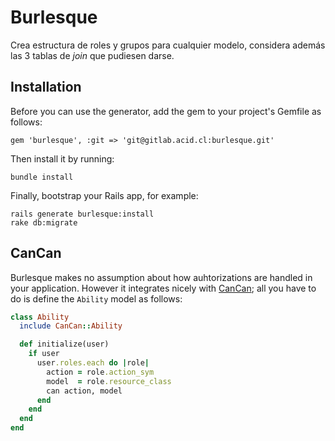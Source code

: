 Burlesque
=========

Crea estructura de roles y grupos para cualquier modelo, considera además las 3 tablas de _join_ que pudiesen darse.

Installation
------------

Before you can use the generator, add the gem to your project's Gemfile as follows:

```
gem 'burlesque', :git => 'git@gitlab.acid.cl:burlesque.git'
```

Then install it by running:

```
bundle install
```

Finally, bootstrap your Rails app, for example:

```
rails generate burlesque:install
rake db:migrate
```

CanCan
------

Burlesque makes no assumption about how auhtorizations are handled in your application. However it integrates nicely with [CanCan][cancan]; all you have to do is define the `Ability` model as follows:

```ruby
class Ability
  include CanCan::Ability

  def initialize(user)
    if user
      user.roles.each do |role|
        action = role.action_sym
        model  = role.resource_class
        can action, model
      end
    end
  end
end
```

  [cancan]: https://github.com/ryanb/cancan
